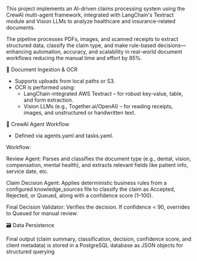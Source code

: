 This project implements an AI-driven claims processing system using the CrewAI multi-agent framework, integrated with LangChain's Textract module and Vision LLMs to analyze healthcare and insurance-related documents.

The pipeline processes PDFs, images, and scanned receipts to extract structured data, classify the claim type, and make rule-based decisions—enhancing automation, accuracy, and scalability in real-world document workflows reducing the manual time and effort by 85%.


📄 Document Ingestion & OCR
- Supports uploads from local paths or S3.
- OCR is performed using:
    * LangChain-integrated AWS Textract – for robust key-value, table, and form extraction.
    * Vision LLMs (e.g., Together.ai/OpenAI) – for reading receipts, images, and unstructured or handwritten text.

🧠 CrewAI Agent Workflow
- Defined via agents.yaml and tasks.yaml.

Workflow:

Review Agent: Parses and classifies the document type (e.g., dental, vision, compensation, mental health), and extracts relevant fields like patient info, service date, etc.

Claim Decision Agent: Applies deterministic business rules from a configured knowledge_sources file to classify the claim as Accepted, Rejected, or Queued, along with a confidence score (1–100).

Final Decision Validator: Verifies the decision. If confidence < 90, overrides to Queued for manual review.

🗃️ Data Persistence

Final output (claim summary, classification, decision, confidence score, and client metadata) is stored in a PostgreSQL database as JSON objects for structured querying 
